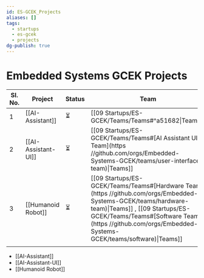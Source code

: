 ```yaml
---
id: ES-GCEK_Projects
aliases: []
tags:
  - startups
  - es-gcek
  - projects
dg-publish: true
---
```

# Embedded Systems GCEK Projects

| **Sl. No.** | **Project**         | **Status** | Team                                                                                                                                                                                                                                                     | Designers | Developers |
| ----------- | ------------------- | ---------- | -------------------------------------------------------------------------------------------------------------------------------------------------------------------------------------------------------------------------------------------------------- | --------- | ---------- |
| 1           | [[AI-Assistant]]    | ⏳          | [[09 Startups/ES-GCEK/Teams/Teams#^a51682\|Teams]]                                                                                                                                                                                                       |           |            |
| 2           | [[AI-Assistant-UI]] | ⏳          | [[09 Startups/ES-GCEK/Teams/Teams#[AI Assistant UI Team](https //github.com/orgs/Embedded-Systems-GCEK/teams/user-interface-team)\|Teams]]                                                                                                               |           |            |
| 3           | [[Humanoid Robot]]  | ⏳          | [[09 Startups/ES-GCEK/Teams/Teams#[Hardware Team](https //github.com/orgs/Embedded-Systems-GCEK/teams/hardware-team)\|Teams]] , [[09 Startups/ES-GCEK/Teams/Teams#[Software Team](https //github.com/orgs/Embedded-Systems-GCEK/teams/software)\|Teams]] |           |            |
|             |                     |            |                                                                                                                                                                                                                                                          |           |            |



- [[AI-Assistant]]
- [[AI-Assistant-UI]]
- [[Humanoid Robot]]